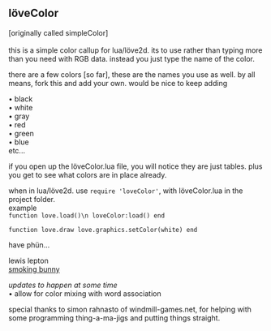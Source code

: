 löveColor
------
[originally called simpleColor]<br>
<br>this is a simple color callup for lua/löve2d. its to use rather than typing more than you need with RGB data.
instead you just type the name of the color.

there are a few colors [so far], these are the names you use as well. by all means, fork this and add your own. would be nice to keep adding

• black<br>
• white<br>
• gray<br>
• red<br>
• green<br>
• blue<br>
etc...

if you open up the löveColor.lua file, you will notice they are just tables. plus you get to see what colors are in place already.

when in lua/löve2d. use `require 'loveColor'`, with löveColor.lua in the project folder.<br>example<br>
`function love.load()\n
	loveColor:load()
end`

`function love.draw
love.graphics.setColor(white)
end`

have phün...

lewis lepton<br>
[smoking bunny](http://smokingbunny.net)

*updates to happen at some time*<br>
• allow for color mixing with word association

special thanks to simon rahnasto of windmill-games.net, for helping with some programming thing-a-ma-jigs and putting things straight.